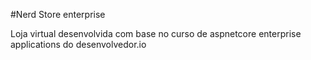 #Nerd Store enterprise

Loja virtual desenvolvida com base no curso de aspnetcore enterprise applications do desenvolvedor.io

